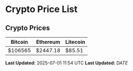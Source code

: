 # Crypto Price List

## Crypto Prices
| Bitcoin | Ethereum | Litecoin |
| ------- | -------- | -------- |
| $106565 | $2447.18 | $85.51 |
**Last Updated:** 2025-07-01 11:54 UTC
**Last Updated:** $DATE$
